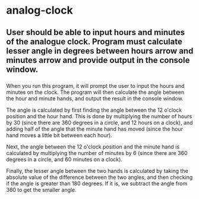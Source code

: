 # analog-clock
User should be able to input hours and minutes of the analogue clock. Program must calculate lesser angle in degrees between hours arrow and minutes arrow and provide output in the console window.
---
###
When you run this program, it will prompt the user to input the hours and minutes on the clock. The program will then calculate the angle between the hour and minute hands, and output the result in the console window.

The angle is calculated by first finding the angle between the 12 o'clock position and the hour hand. This is done by multiplying the number of hours by 30 (since there are 360 degrees in a circle, and 12 hours on a clock), and adding half of the angle that the minute hand has moved (since the hour hand moves a little bit between each hour).

Next, the angle between the 12 o'clock position and the minute hand is calculated by multiplying the number of minutes by 6 (since there are 360 degrees in a circle, and 60 minutes on a clock).

Finally, the lesser angle between the two hands is calculated by taking the absolute value of the difference between the two angles, and then checking if the angle is greater than 180 degrees. If it is, we subtract the angle from 360 to get the smaller angle.




